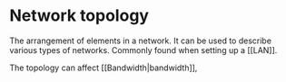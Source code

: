 # Network topology
The arrangement of elements in a network. It can be used to describe various types of networks. Commonly found when setting up a [[LAN]].

The topology can affect [[Bandwidth|bandwidth]], 